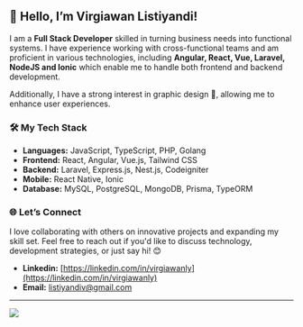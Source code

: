 ## 👋 Hello, I’m Virgiawan Listiyandi!

I am a **Full Stack Developer** skilled in turning business needs into functional systems. I have experience working with cross-functional teams and am proficient in various technologies, including **Angular, React, Vue, Laravel, NodeJS and Ionic** which enable me to handle both frontend and backend development.

Additionally, I have a strong interest in graphic design 🎨, allowing me to enhance user experiences.


### 🛠 My Tech Stack

- **Languages:** JavaScript, TypeScript, PHP, Golang
- **Frontend:** React, Angular, Vue.js, Tailwind CSS
- **Backend:** Laravel, Express.js, Nest.js, Codeigniter
- **Mobile:** React Native, Ionic
- **Database:** MySQL, PostgreSQL, MongoDB, Prisma, TypeORM


### 🌐 Let’s Connect

I love collaborating with others on innovative projects and expanding my skill set. Feel free to reach out if you'd like to discuss technology, development strategies, or just say hi! 😊
- **Linkedin:** [https://linkedin.com/in/virgiawanly](https://linkedin.com/in/virgiawanly)
- **Email:** [listiyandiv@gmail.com](mailto:listiyandiv@gmail.com)

<hr/>

![](https://komarev.com/ghpvc/?username=virgiawanly)
